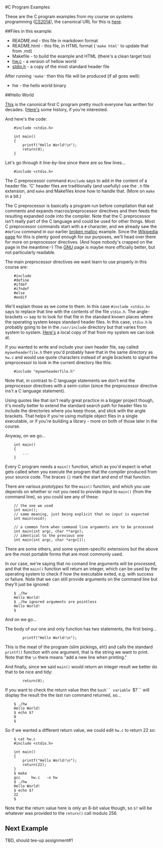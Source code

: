 
#C Program Examples

These are the C program examples from my course on systems 
programming (<a href="https://down.dsg.cs.tcd.ie/cs2014">CS2014</a>),
the canonical URL for this is 
<a href="https://down.dsg.cs.tcd.ie/cs2014/examples/c-progs/README.html">here</a>.

##Files in this example:

- README.md - this file in markdown format
- README.html - this file, in HTML format (```'make html'``` to update that from .md)
- Makefile - to build the example and HTML (there's a clean target too)
- [hw.c](hw.c) - a version of hellow world
- [stdio.h](stdio.h) - a copy of the most standard header file

After running ```'make'``` then this file will be produced (if all
goes well):

- hw - the hello world binary

##Hello World

[This](hw.c) is the canonical first C program pretty much everyone
has written for decades. ([Here's](https://www.thesoftwareguild.com/blog/the-history-of-hello-world/)
some history, if you're interested.

And here's the code:

		#include <stdio.h>
		
		int main()
		{
			printf("Hello World!\n");
			return(0);
		}

Let's go through it line-by-line since there are so few lines...

		#include <stdio.h> 

The C preprocessor command ```#include``` says to add in the content of a
header file. 'C' header files are traditionally (and usefully) use the ```.h```
file extension, and ```make``` and Makefiles know how to handle that. (More
on ```make``` in a bit.)

The C preprocessor is basically a program run before compilation that 
eat comments and expands macros/preprocessor directives and then feeds the resulting
expanded code into the compiler.
Note that the C preprocessor isn't really part of the C language and
could be used for other things.
Most C preprocessor commands start with a ```#``` character, and we already
saw the ```#define``` command in our earlier [broken malloc](../bm/README.html) 
example. Since the [Wikipedia page](https://en.wikipedia.org/wiki/C_preprocessor)
for this is plenty good enough for our purposes, we'll head over there for
more on preprocessor directives. (And hope nobody's crapped on the page
in the meantime:-) The [GNU](https://gcc.gnu.org/onlinedocs/gcc-2.95.3/cpp_1.html)
page is maybe more officially better, but not particularly readable.

The main preprocessor directives we want learn to use properly in this course are:

		#include
		#define
		#ifdef 	
		#ifndef 	
		#else 
		#endif 

We'll explain those as we come to them. In this case ```#include <stdio.h>```
says to replace that line with the contents of the file ```stdio.h```. The
angle-brackets ```<>``` say to to look for that file in the standard known
places where the operating system keeps standard header files. In this
case, ```stdio.h``` is probably going to be in the ```/usr/include```
directory but that varies from system to system. 
[Here's](stdio.h) a local copy of that from my system we can look at.

If you wanted to write and include your own header file, say called
```myownheaderfile.h``` then you'd probably have that in the same
directory as ```hw.c``` and would use quote characters instead of
angle brackets to signal the preprocessor to look in the current
directory like this:

		#include "myownheaderfile.h"

Note that, in contrast to C language statements we don't end the
preprocessor directives with a semi-colon (since the preprocessor
directive ins't a C language statement). 

Using quotes like that isn't really great practice in a bigger
project though, it's mostly better to extend the standard 
search path for header files to include the directories where
you keep those, and stick with the angle brackets. That helps
if you're using multiple object files in a single executable,
or if you're building a library - more on both of those later
in the course.

Anyway, on we go...

		int main()
		{
			...
		}

Every C program needs a ```main()``` function, which as you'd
expect is what gets called when you execute the program that
the compiler produced from your source code. The braces ```{}```
mark the start and end of that function.

There are various *prototypes* for the ```main()``` function,
and which you use depends on whether or not you need to provide
input to ```main()``` (from the command line), so you could
see any of these:

		// the one we used 
		int main();
		// same meaning, just being explicit that no input is expected
		int main(void);
		
		// a common form when command line arguments are to be processed
		int main(int argc, char **argv);
		// identical to the previous one
		int main(int argc, char *argv[]);

There are some others, and some system-specific extensions but
the above are the most portable forms that are most commonly used.

In our case, we're saying that no comand line arguments will be
processed, and that the ```main()``` function will return an
integer, which can be used by the operating system to check if
how the executable exited, e.g. with success or failure.
Note that we can still provide arguments on the command line
but they'll just be ignored:

		$ ./hw
		Hello World!
		$ ./hw ignored arguments are pointless
		Hello World!
		$

And on we go...
		
The body of our one and only function has two statements,
the first being...

			printf("Hello World!\n");

This is the meat of the program (slim pickings, eh!) and calls
the standard ```printf()``` function with one argument, that
is the string we want to print. Note that the ```\n``` there
means "add a new line when printing."

And finally, since we said ```main()``` would return an 
integer result we better do that to be nice and tidy:

			return(0);

If you want to check the return value then the ```bash``
variable ```$?``` will display the result the the last
run command returned, so...

		$ ./hw
		Hello World!
		$ echo $?
		0
		$

So if we wanted a different return value, we could edit
```hw.c``` to return 22 so:

		$ cat hw.c
		#include <stdio.h>
		
		int main()
		{
			printf("Hello World!\n");
			return(22);
		}
		$ make
		gcc     hw.c   -o hw
		$ ./hw
		Hello World!
		$ echo $?
		22
		$


Note that the return value here is only an 8-bit value though, so ```$?```
will be whatever was provided to the ```return()``` call modulo 256.

## Next Example

TBD, should tee-up assignment#1
		

